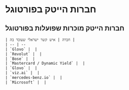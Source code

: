 # חברות הייטק בפורטוגל

## חברות הייטק מוכרות שפועלות בפורטוגל



```html
| חברה | איש קשר ישראלי שעובד בה |
| -- | -- 
| `Glovo` |  |
| `Revolut` |  |
| `Bose` |  |
| `Mastercard / Dynamic Yield` |  |
| `Glovo` |  |
| `viz.ai` |  |
| `mercedes-benz.io` |  |
| `Microsoft` |  |
```


